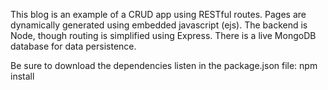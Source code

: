 This blog is an example of a CRUD app using RESTful routes. 
Pages are dynamically generated using embedded javascript (ejs).
The backend is Node, though routing is simplified using Express.
There is a live MongoDB database for data persistence.

Be sure to download the dependencies listen in the package.json file:
npm install